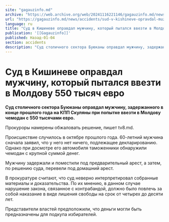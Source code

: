 ```yaml
---
site: "gagauzinfo.md"
archive: "https://web.archive.org/web/20241116221146/gagauzinfo.md/news/accidents/sud-v-kishineve-opravdal-muzhchinu-kotorii-pitalsya-vvezti-v-moldovu-550-tisyach-evro"
url: "https://gagauzinfo.md/news/accidents/sud-v-kishineve-opravdal-muzhchinu-kotorii-pitalsya-vvezti-v-moldovu-550-tisyach-evro"
language: ru
title: "Суд в Кишиневе оправдал мужчину, который пытался ввезти в Молдову 550 тысяч евро"
publication: '[[Gagauzinfo]]'
published: Назад-01-04
section: accidents
description: "Суд столичного сектора Буюканы оправдал мужчину, задержанного в конце прошлого года на КПП Скуляны при попытке ввезти в Молдову чемодан с 550 тысячами евро."
---
```


# Суд в Кишиневе оправдал мужчину, который пытался ввезти в Молдову 550 тысяч евро

**Суд столичного сектора Буюканы оправдал мужчину, задержанного в конце прошлого года на КПП Скуляны при попытке ввезти в Молдову чемодан с 550 тысячами евро.**

Прокуроры намерены обжаловать решение, пишет tv8.md.

Происшествие случилось в октябре прошлого года. 60-летний мужчина сначала заявил, что у него нет ничего, подлежащее декларированию. Однако при досмотре его автомобиля таможенники обнаружили чемодан с крупной суммой денег.

Мужчину задержали и поместили под предварительный арест, а затем, по решению суда, перевели под домашний арест.

В прокуратуре считают, что суд неверно интерпретировал собранные материалы и доказательства. По их мнению, в данном случае нарушение закона, связанное с контрабандой, должно было повлечь за собой наказание в виде лишения свободы на срок от четырех до десяти лет.

Представители властей предположили, что деньги могли быть предназначены для подкупа избирателей.